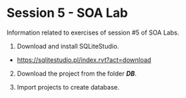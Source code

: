 # Session 5 - SOA Lab

Information related to exercises of session #5 of SOA Labs.

1. Download and install SQLiteStudio. 

- https://sqlitestudio.pl/index.rvt?act=download

2. Download the project from the folder _**DB**_.

3. Import projects to create database.